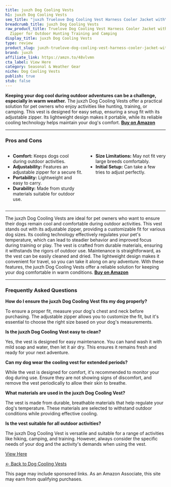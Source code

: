 ```yaml
---
title: juxzh Dog Cooling Vests
h1: juxzh Dog Cooling Vests
seo_title: "juxzh Truelove Dog Cooling Vest Harness Cooler Jacket with\u2026"
breadcrumb_title: juxzh Dog Cooling Vests
raw_product_title: Truelove Dog Cooling Vest Harness Cooler Jacket with Adjustable
  Zipper for Outdoor Hunting Training and Camping
display_title: juxzh Dog Cooling Vests
type: review
product_slug: juxzh-truelove-dog-cooling-vest-harness-cooler-jacket-with-adjustable-z-bc33c917
brand: juxzh
affiliate_link: https://amzn.to/48vlvmn
cta_label: View Here
category: Seasonal & Weather Gear
niche: Dog Cooling Vests
publish: true
stub: false
---
```


<div id="intro" class="full-width">
  <p><strong>Keeping your dog cool during outdoor adventures can be a challenge, especially in warm weather.</strong> The juxzh Dog Cooling Vests offer a practical solution for pet owners who enjoy activities like hunting, training, or camping. This vest is designed for easy setup, ensuring a snug fit with its adjustable zipper. Its lightweight design makes it portable, while its reliable cooling technology helps maintain your dog's comfort. <a href="https://amzn.to/48vlvmn" rel="nofollow sponsored noopener" target="_blank"><strong>Buy on Amazon</strong></a></p>
</div>

<hr />
<h3 id="pros-cons">Pros and Cons</h3>
<div class="pc-grid" style="display:grid;grid-template-columns:1fr 1fr;gap:16px;">
  <ul>
    <li><strong>Comfort:</strong> Keeps dogs cool during outdoor activities.</li>
    <li><strong>Adjustability:</strong> Features an adjustable zipper for a secure fit.</li>
    <li><strong>Portability:</strong> Lightweight and easy to carry.</li>
    <li><strong>Durability:</strong> Made from sturdy materials suitable for outdoor use.</li>
  </ul>
  <ul>
    <li><strong>Size Limitations:</strong> May not fit very large breeds comfortably.</li>
    <li><strong>Initial Setup:</strong> Can take a few tries to adjust perfectly.</li>
  </ul>
</div>
<hr />

<div class="full-width">
  <p>The juxzh Dog Cooling Vests are ideal for pet owners who want to ensure their dogs remain cool and comfortable during outdoor activities. This vest stands out with its adjustable zipper, providing a customizable fit for various dog sizes. Its cooling technology effectively regulates your pet's temperature, which can lead to steadier behavior and improved focus during training or play. The vest is crafted from durable materials, ensuring it withstands the rigors of outdoor use. Maintenance is straightforward, as the vest can be easily cleaned and dried. The lightweight design makes it convenient for travel, so you can take it along on any adventure. With these features, the juxzh Dog Cooling Vests offer a reliable solution for keeping your dog comfortable in warm conditions. <a href="https://amzn.to/48vlvmn" rel="nofollow sponsored noopener" target="_blank"><strong>Buy on Amazon</strong></a></p>
</div>

<hr />
<h3 id="faqs">Frequently Asked Questions</h3>

<p><strong>How do I ensure the juxzh Dog Cooling Vest fits my dog properly?</strong></p>
<p>To ensure a proper fit, measure your dog's chest and neck before purchasing. The adjustable zipper allows you to customize the fit, but it's essential to choose the right size based on your dog's measurements.</p>

<p><strong>Is the juxzh Dog Cooling Vest easy to clean?</strong></p>
<p>Yes, the vest is designed for easy maintenance. You can hand wash it with mild soap and water, then let it air dry. This ensures it remains fresh and ready for your next adventure.</p>

<p><strong>Can my dog wear the cooling vest for extended periods?</strong></p>
<p>While the vest is designed for comfort, it's recommended to monitor your dog during use. Ensure they are not showing signs of discomfort, and remove the vest periodically to allow their skin to breathe.</p>

<p><strong>What materials are used in the juxzh Dog Cooling Vest?</strong></p>
<p>The vest is made from durable, breathable materials that help regulate your dog's temperature. These materials are selected to withstand outdoor conditions while providing effective cooling.</p>

<p><strong>Is the vest suitable for all outdoor activities?</strong></p>
<p>The juxzh Dog Cooling Vest is versatile and suitable for a range of activities like hiking, camping, and training. However, always consider the specific needs of your dog and the activity's demands when using the vest.</p>
<p><a class="btn" href="https://amzn.to/48vlvmn" target="_blank" rel="nofollow sponsored noopener">View Here</a></p>
<p><a href="/roundups/seasonal-weather-gear/dog-cooling-vests/">← Back to Dog Cooling Vests</a></p>
<aside class="disclosure">This page may include sponsored links. As an Amazon Associate, this site may earn from qualifying purchases.</aside>
